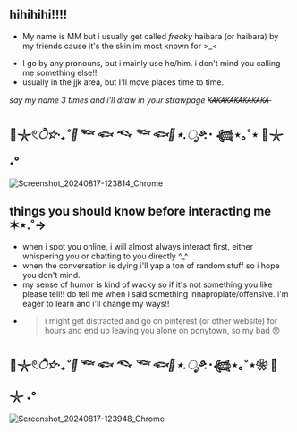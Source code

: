 ## hihihihi!!!!
+ My name is MM but i usually get called *freaky* haibara (or haibara) by my friends cause it's the skin im most known for >_<
-  I go by any pronouns, but i mainly use he/him. i don't mind you calling me something else!!
-  usually in the jjk area, but I'll move places time to time.
  
*say my name 3 times and i'll draw in your strawpage K̶A̶K̶A̶K̶A̶K̶A̶K̶A̶K̶A̶K̶A̶* 

## 🫧𓇼𓏲*ੈ✩‧₊˚🎐𓆝 𓆟 𓆞 𓆝 𓆟🪼⋆.ೃ࿔*:･ 𓆉⋆｡˚⋆ 🐚𓇼 ˖°
![Screenshot_20240817-123814_Chrome](https://github.com/user-attachments/assets/ac322074-f89d-48ac-ac6b-feded862ba8a)
## things you should know before interacting me ✶⋆.˚->
- when i spot you online, i will almost always interact first, either whispering you or chatting to you directly ^_^
- when the conversation is dying i'll yap a ton of random stuff so i hope you don't mind.
- my sense of humor is kind of wacky so if it's not something you like please tell!!
do tell me when i said something innapropiate/offensive. i'm eager to learn and i'll change my ways!!
 - > i might get distracted and go on pinterest (or other website) for hours and end up leaving you alone on ponytown, so my bad 😞

## 🫧𓇼𓏲*ੈ✩‧₊˚🎐𓆝 𓆟 𓆞 𓆝 𓆟🪼⋆.ೃ࿔*:･𓆉⋆｡˚⋆❀ 🐚𓇼 ˖°
![Screenshot_20240817-123948_Chrome](https://github.com/user-attachments/assets/1edd81fa-d023-4b7a-90f5-1e05149c5874)
